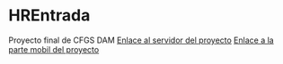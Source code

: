 # HREntrada
Proyecto final de CFGS DAM
[Enlace al servidor del proyecto](https://github.com/Trope16121980/ServerHREntrada)
[Enlace a la parte mobil del proyecto](https://github.com/Trope16121980/ServerHREntrada)
